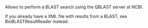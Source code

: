 Allows to perform a BLAST search using the QBLAST server at NCBI.

If you already have a XML file with results from a BLAST, see BioBLASTResultReader instead.
